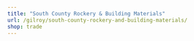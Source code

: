 ```yaml
---
title: "South County Rockery & Building Materials"
url: /gilroy/south-county-rockery-and-building-materials/
shop: trade
---
```

